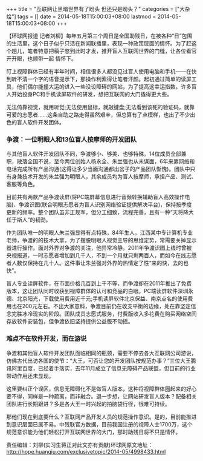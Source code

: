+++
title = "互联网让黑暗世界有了盼头 但还只是盼头？"
categories = ["大杂烩"]
tags = []
date = 2014-05-18T15:00:03+08:00
lastmod = 2014-05-18T15:00:03+08:00
+++



【环球网报道 记者刘柳】每年五月第三个周日是全国助残日，在被各种“日”包围的生活里，这个日子似乎只活在新闻联播里，表现一种政策层面的情怀。为了赶这个趟儿，笔者特意把稿子憋到此时才发，推开盲人互联网世界的门缝，让各位看官开开眼，也顺带一起    情怀下。

盯上视障群体已经有半年时间，相信很多人都没见过盲人使用电脑和手机——在快到听不清一个字的语音提示下，那操作利索得让笔者汗颜。起初通过简单的读屏工具，他们偶尔能撞大运的进入一些没设障碍的网站，为了提高这幸运指数，许多盲人开始投身PC和手机读屏软件的研发，想把互联网的大门撬得更大些。

无法倚靠视觉，就用听觉;无法使用鼠标，就敲键盘;无法看到该死的验证码，就靠可爱的志愿者……这条自助之路走得虽然艰辛，但总算有了点模样，也出了不少出色的盲人软件开发团体。
### **争渡：一位明眼人和13位盲人按摩师的开发团队**

与其他盲人软件开发团队不同，争渡够小、够美、也够特殊。14位成员全部兼职，散落全国不说，至今两位创始人杨永全、朱兰强也从未谋面，6年来靠网络和电话完成所有产品沟通(这得让多少当面沟通都出岔子的产品团队惭愧)。团队中只有身兼技术开发的朱兰强为明眼人，其余成员均为盲人按摩师，承担产品、测试、客服等角色。

目前共有两款产品争渡读屏(将PC端屏幕信息进行音频转换辅助盲人高效操作电脑)、争渡识图(联合明眼志愿者为盲人识别网络验证提供解决平台)，保持按季度更新的频率。整个团队虽非正规军，但分工细致，流程完善，且有一种“天将降大任于斯人”的韧劲。

作为团队唯一的明眼人朱兰强显得有点特殊，84年生人，江西某中专计算机专业老师，争渡的的技术大拿，为了摆脱明眼人视觉主导的思维定势，常需要关掉显示器进行操作。面对外界对争渡的关注，他异常冷静。2011年争渡识图上线时曾被央视报道，一时志愿者增加到几千人，不到一个月就只剩两百人，而如今在线志愿者人数仅保持在几十人。这件事让朱兰强对外界的热情定了性“来的快，去的也快”。

盲人专业读屏软件，在市面价格几百到上千不等，而争渡却在2011年推出了免费版本，这让团队同时收获到视障群体的认可和竞品的白眼。PC端读屏软件深圳永德、北京阳光，下载使用费用近千元;手机读屏软件北京保益、南京点名的使用费用也在200元左右。不出大家意料，争渡目前仍在收支平衡的边缘，处在靠坚定信念完胜冰冷现实的阶段。团队成员志愿式服务，付费版收入多花费在购买网络空间存放软件安装包，但争渡依旧坚持提供公益版不动摇。

### **难点不在软件开发，而在游说**

争渡和其他盲人软件开发团队面临相同的瓶颈，需要不停去各大互联网公司游说，仿佛古代出访各国的使节：“大王，可否让您的开发团队按规范办事？”三位大王腾讯阿里百度，已经着手落实，去年11月成立了信息无障碍产品联盟，但目前的行业带动作用还未显现。

这里要纠正个误区，信息无障碍化不是做盲人版本，这种将视障群体圈起来的好心要不得，同样是一种疏离，而非融合。退一步想，让网站研发盲人版本？配备相关团队进行长期跟进？多是各大王一时兴起的拍脑袋行径，很难可持续。

那他们现在到底要什么？互联网产品开发人员的规范操作意识。是的，目前能推进到意识层面已属不易。中残联官方数据，目前我国注册的视障人士1700万，这个规范意识能为他们轻松打开互联网世界的大门，那时助残日将不只是情怀。

责任编辑：刘柳(实习生蒋正对此文亦有贡献)环球网原文地址：<http://hope.huanqiu.com/exclusivetopic/2014-05/4998433.html>